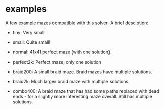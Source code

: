 # examples
A few example mazes compatible with this solver. A brief desciption:

- tiny: Very small!
- small: Quite small!
- normal: 41x41 perfect maze (with one solution).

- perfect2k: Perfect maze, only one solution

- braid200: A small braid maze. Braid mazes have multiple solutions.
- braid2k: Much larger braid maze with multiple solutions.

- combo400: A braid maze that has had some paths replaced with dead ends - for a slightly more interesting maze overall. Still has multiple solutions.
